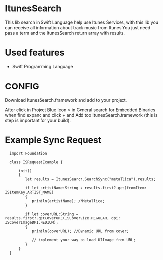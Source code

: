 # ItunesSearch

This lib search in Swift Language help use Itunes Services, with this lib you can receive all information about track music from Itunes
You just need pass a term and the ItunesSearch return array with results.

# Used features
* Swift Programming Language

# CONFIG 

Download ItunesSearch.framework and add to your project.

After click in Project Blue Icon > in General search for Embedded Binaries when find expand and click + and Add too ItunesSearch.framework (this is step is important for your build).

# Example Sync Request

```
  import Foundation

  class ISRequestExample {

      init()
      {
         let results = ItunesSearch.SearchSync("metallica").results;
         
         if let artistName:String = results.first?.get(fromItem: ISItemKey.ARTIST_NAME)
         {
            println(artistName); //Metallica;
         }
         
         if let coverURL:String = results.first?.getCoverURL(ISCoverSize.REGULAR, dpi: ISCoverImageDPI.MEDIUM);
         {
            println(coverURL); //Dynamic URL from cover;
            
            // implement your way to load UIImage from URL;
         }
      }
  }

```

